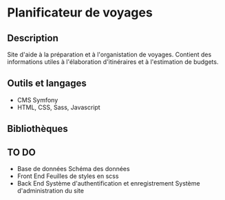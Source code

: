 # Planificateur de voyages

## Description
Site d'aide à la préparation et à l'organistation de voyages.
Contient des informations utiles à l'élaboration d'itinéraires et à l'estimation de budgets. 

## Outils et langages
- CMS Symfony
- HTML, CSS, Sass, Javascript

## Bibliothèques



## TO DO
- Base de données
    Schéma des données
- Front End
    Feuilles de styles en scss
- Back End
    Système d'authentification et enregistrement
    Système d'administration du site
    